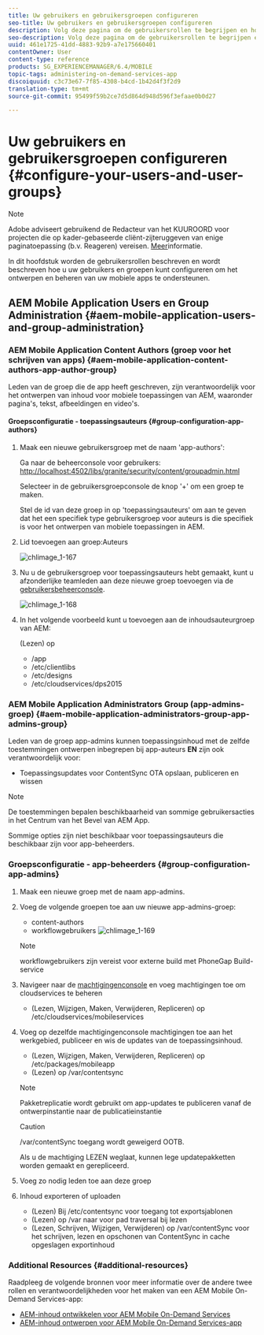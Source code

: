 ```yaml
---
title: Uw gebruikers en gebruikersgroepen configureren
seo-title: Uw gebruikers en gebruikersgroepen configureren
description: Volg deze pagina om de gebruikersrollen te begrijpen en hoe te om uw gebruikers en groepen te vormen om het ontwerpen en het beheer van uw mobiele On-Demand de dienstenapp te steunen.
seo-description: Volg deze pagina om de gebruikersrollen te begrijpen en hoe te om uw gebruikers en groepen te vormen om het ontwerpen en het beheer van uw mobiele On-Demand de dienstenapp te steunen.
uuid: 461e1725-41dd-4883-92b9-a7e175660401
contentOwner: User
content-type: reference
products: SG_EXPERIENCEMANAGER/6.4/MOBILE
topic-tags: administering-on-demand-services-app
discoiquuid: c3c73e67-7f85-4308-b4cd-1b42d4f3f2d9
translation-type: tm+mt
source-git-commit: 95499f59b2ce7d5d864d948d596f3efaae0b0d27

---
```



# Uw gebruikers en gebruikersgroepen configureren {#configure-your-users-and-user-groups}

>[!NOTE]
>
>Adobe adviseert gebruikend de Redacteur van het KUUROORD voor projecten die op kader-gebaseerde cliënt-zijteruggeven van enige paginatoepassing (b.v. Reageren) vereisen. [Meer](/help/sites-developing/spa-overview.md)informatie.

In dit hoofdstuk worden de gebruikersrollen beschreven en wordt beschreven hoe u uw gebruikers en groepen kunt configureren om het ontwerpen en beheren van uw mobiele apps te ondersteunen.

## AEM Mobile Application Users en Group Administration {#aem-mobile-application-users-and-group-administration}

### AEM Mobile Application Content Authors (groep voor het schrijven van apps) {#aem-mobile-application-content-authors-app-author-group}

Leden van de groep die de app heeft geschreven, zijn verantwoordelijk voor het ontwerpen van inhoud voor mobiele toepassingen van AEM, waaronder pagina&#39;s, tekst, afbeeldingen en video&#39;s.

#### Groepsconfiguratie - toepassingsauteurs {#group-configuration-app-authors}

1. Maak een nieuwe gebruikersgroep met de naam &#39;app-authors&#39;:

   Ga naar de beheerconsole voor gebruikers: [http://localhost:4502/libs/granite/security/content/groupadmin.html](http://localhost:4502/libs/granite/security/content/groupadmin.html)

   Selecteer in de gebruikersgroepconsole de knop &#39;+&#39; om een groep te maken.

   Stel de id van deze groep in op &#39;toepassingsauteurs&#39; om aan te geven dat het een specifiek type gebruikersgroep voor auteurs is die specifiek is voor het ontwerpen van mobiele toepassingen in AEM.

1. Lid toevoegen aan groep:Auteurs

   ![chlimage_1-167](assets/chlimage_1-167.png)

1. Nu u de gebruikersgroep voor toepassingsauteurs hebt gemaakt, kunt u afzonderlijke teamleden aan deze nieuwe groep toevoegen via de [gebruikersbeheerconsole](http://localhost:4502/libs/granite/security/content/useradmin.md).

   ![chlimage_1-168](assets/chlimage_1-168.png)

1. In het volgende voorbeeld kunt u toevoegen aan de inhoudsauteurgroep van AEM:

   (Lezen) op

   * /app
   * /etc/clientlibs
   * /etc/designs
   * /etc/cloudservices/dps2015

### AEM Mobile Application Administrators Group (app-admins-groep) {#aem-mobile-application-administrators-group-app-admins-group}

Leden van de groep app-admins kunnen toepassingsinhoud met de zelfde toestemmingen ontwerpen inbegrepen bij app-auteurs **EN** zijn ook verantwoordelijk voor:

* Toepassingsupdates voor ContentSync OTA opslaan, publiceren en wissen

>[!NOTE]
>
>De toestemmingen bepalen beschikbaarheid van sommige gebruikersacties in het Centrum van het Bevel van AEM App.
>
>Sommige opties zijn niet beschikbaar voor toepassingsauteurs die beschikbaar zijn voor app-beheerders.

### Groepsconfiguratie - app-beheerders {#group-configuration-app-admins}

1. Maak een nieuwe groep met de naam app-admins.
1. Voeg de volgende groepen toe aan uw nieuwe app-admins-groep:

   * content-authors
   * workflowgebruikers
   ![chlimage_1-169](assets/chlimage_1-169.png)

   >[!NOTE]
   >
   >workflowgebruikers zijn vereist voor externe build met PhoneGap Build-service

1. Navigeer naar de [machtigingenconsole](http://localhost:4502/useradmin) en voeg machtigingen toe om cloudservices te beheren

   * (Lezen, Wijzigen, Maken, Verwijderen, Repliceren) op /etc/cloudservices/mobileservices

1. Voeg op dezelfde machtigingenconsole machtigingen toe aan het werkgebied, publiceer en wis de updates van de toepassingsinhoud.

   * (Lezen, Wijzigen, Maken, Verwijderen, Repliceren) op /etc/packages/mobileapp
   * (Lezen) op /var/contentsync
   >[!NOTE]
   >
   >Pakketreplicatie wordt gebruikt om app-updates te publiceren vanaf de ontwerpinstantie naar de publicatieinstantie

   >[!CAUTION]
   >
   >/var/contentSync toegang wordt geweigerd OOTB.
   >
   >Als u de machtiging LEZEN weglaat, kunnen lege updatepakketten worden gemaakt en gerepliceerd.

1. Voeg zo nodig leden toe aan deze groep
1. Inhoud exporteren of uploaden

   * (Lezen) Bij /etc/contentsync voor toegang tot exportsjablonen
   * (Lezen) op /var naar voor pad traversal bij lezen
   * (Lezen, Schrijven, Wijzigen, Verwijderen) op /var/contentSync voor het schrijven, lezen en opschonen van ContentSync in cache opgeslagen exportinhoud

### Additional Resources {#additional-resources}

Raadpleeg de volgende bronnen voor meer informatie over de andere twee rollen en verantwoordelijkheden voor het maken van een AEM Mobile On-Demand Services-app:

* [AEM-inhoud ontwikkelen voor AEM Mobile On-Demand Services](/help/mobile/aem-mobile-on-demand.md)
* [AEM-inhoud ontwerpen voor AEM Mobile On-Demand Services-app](/help/mobile/mobile-apps-ondemand.md)

